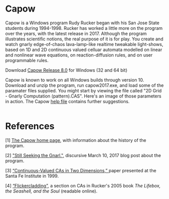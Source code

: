 # Capow

Capow is a Windows program Rudy Rucker began with his San Jose State students during 1994-1998. Rucker has worked a little more on the program over the years, with the latest release in 2017. Although the program illustrates scientific notions, the real purpose of it is for play. You create and watch gnarly edge-of-chaos lava-lamp-like realtime tweakable light-shows, based on 1D and 2D continuous valued celluar automata modelled on linear and nonlinear wave equations, on reaction-diffusion rules, and on user programmable rules.

Download  <a href="https://github.com/rudyrucker/capow/releases/download/v8.0/Capow-8.0.zip">Capow Release 8.0</a> for Windows (32 and 64 bit)  

Capow is known to work on all Windows builds through version 10.  Download and unzip the program, run capow2017.exe, and load some of the paramater files supplied.  You might start by viewing the file called "2D Grid - Gnarly Computation (pattern).CAS".  Here's an image of those parameters in action. The Capow <a href="http://www.rudyrucker.com/capow/capowhelp.htm">help file</a> contains further suggestions.

<img alt="" src="http://www.rudyrucker.com/blog/images7/capow2017_1200.jpg" />


# References

[1] <a href="http://www.rudyrucker.com/capow">The Capow home page</a>, with information about the history of the program.

[2] <a href="http://www.rudyrucker.com/blog/2017/03/10/still-seeking-the-gnarl/">"Still Seeking the Gnarl."</a>, discursive March 10, 2017 blog post about the program.

[3] <a href="http://www.rudyrucker.com/pdf/rucker_continuous_CAs_in_2D.pdf"> “Continuous-Valued CAs in Two Dimensions,” </a> paper presented at the Santa Fe Institute in 1999. 

[4] <a href="http://www.rudyrucker.com/lifebox/html/#calibre_link-186"> “Flickercladding”</a>, a section on CAs in Rucker's 2005 book <em>The Lifebox, the Seashell, and the Soul</em> (readable online).
